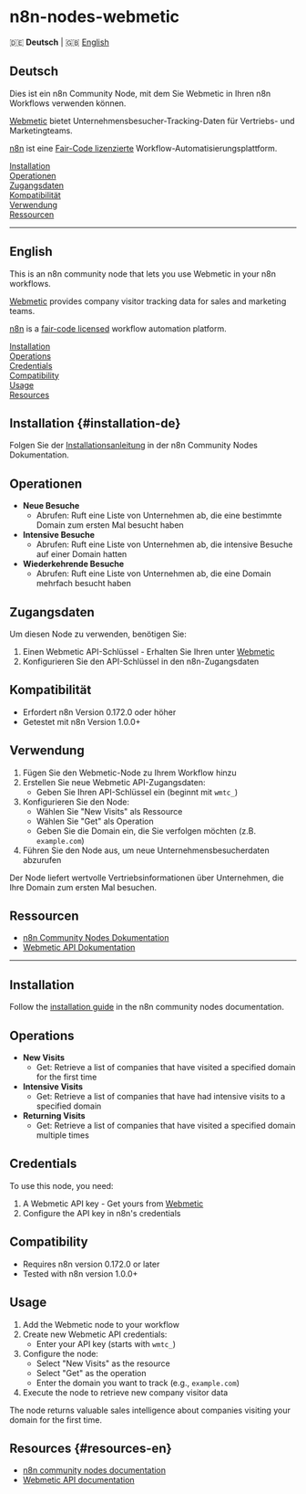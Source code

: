 # n8n-nodes-webmetic

🇩🇪 **Deutsch** | 🇬🇧 [English](#english)

## Deutsch

Dies ist ein n8n Community Node, mit dem Sie Webmetic in Ihren n8n Workflows verwenden können.

[Webmetic](https://webmetic.de) bietet Unternehmensbesucher-Tracking-Daten für Vertriebs- und Marketingteams.

[n8n](https://n8n.io/) ist eine [Fair-Code lizenzierte](https://docs.n8n.io/reference/license/) Workflow-Automatisierungsplattform.

[Installation](#installation-de)  
[Operationen](#operationen)  
[Zugangsdaten](#zugangsdaten)  
[Kompatibilität](#kompatibilität)  
[Verwendung](#verwendung)  
[Ressourcen](#ressourcen)

---

## English

This is an n8n community node that lets you use Webmetic in your n8n workflows.

[Webmetic](https://webmetic.de) provides company visitor tracking data for sales and marketing teams.

[n8n](https://n8n.io/) is a [fair-code licensed](https://docs.n8n.io/reference/license/) workflow automation platform.

[Installation](#installation)  
[Operations](#operations)  
[Credentials](#credentials)  
[Compatibility](#compatibility)  
[Usage](#usage)  
[Resources](#resources-en)  

## Installation {#installation-de}

Folgen Sie der [Installationsanleitung](https://docs.n8n.io/integrations/community-nodes/installation/) in der n8n Community Nodes Dokumentation.

## Operationen

* **Neue Besuche**
  * Abrufen: Ruft eine Liste von Unternehmen ab, die eine bestimmte Domain zum ersten Mal besucht haben
* **Intensive Besuche**
  * Abrufen: Ruft eine Liste von Unternehmen ab, die intensive Besuche auf einer Domain hatten
* **Wiederkehrende Besuche**
  * Abrufen: Ruft eine Liste von Unternehmen ab, die eine Domain mehrfach besucht haben

## Zugangsdaten

Um diesen Node zu verwenden, benötigen Sie:

1. Einen Webmetic API-Schlüssel - Erhalten Sie Ihren unter [Webmetic](https://webmetic.de)
2. Konfigurieren Sie den API-Schlüssel in den n8n-Zugangsdaten

## Kompatibilität

* Erfordert n8n Version 0.172.0 oder höher
* Getestet mit n8n Version 1.0.0+

## Verwendung

1. Fügen Sie den Webmetic-Node zu Ihrem Workflow hinzu
2. Erstellen Sie neue Webmetic API-Zugangsdaten:
   - Geben Sie Ihren API-Schlüssel ein (beginnt mit `wmtc_`)
3. Konfigurieren Sie den Node:
   - Wählen Sie "New Visits" als Ressource
   - Wählen Sie "Get" als Operation
   - Geben Sie die Domain ein, die Sie verfolgen möchten (z.B. `example.com`)
4. Führen Sie den Node aus, um neue Unternehmensbesucherdaten abzurufen

Der Node liefert wertvolle Vertriebsinformationen über Unternehmen, die Ihre Domain zum ersten Mal besuchen.

## Ressourcen

* [n8n Community Nodes Dokumentation](https://docs.n8n.io/integrations/community-nodes/)
* [Webmetic API Dokumentation](https://hub.webmetic.de/docs)

---

## Installation

Follow the [installation guide](https://docs.n8n.io/integrations/community-nodes/installation/) in the n8n community nodes documentation.

## Operations

* **New Visits**
  * Get: Retrieve a list of companies that have visited a specified domain for the first time
* **Intensive Visits**
  * Get: Retrieve a list of companies that have had intensive visits to a specified domain
* **Returning Visits**
  * Get: Retrieve a list of companies that have visited a specified domain multiple times

## Credentials

To use this node, you need:

1. A Webmetic API key - Get yours from [Webmetic](https://webmetic.de)
2. Configure the API key in n8n's credentials

## Compatibility

* Requires n8n version 0.172.0 or later
* Tested with n8n version 1.0.0+

## Usage

1. Add the Webmetic node to your workflow
2. Create new Webmetic API credentials:
   - Enter your API key (starts with `wmtc_`)
3. Configure the node:
   - Select "New Visits" as the resource
   - Select "Get" as the operation
   - Enter the domain you want to track (e.g., `example.com`)
4. Execute the node to retrieve new company visitor data

The node returns valuable sales intelligence about companies visiting your domain for the first time.

## Resources {#resources-en}

* [n8n community nodes documentation](https://docs.n8n.io/integrations/community-nodes/)
* [Webmetic API documentation](https://hub.webmetic.de/docs)